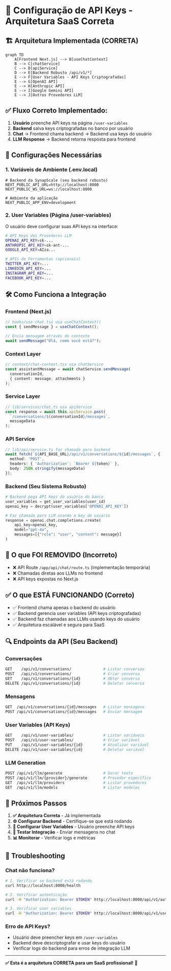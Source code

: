 # 🔐 Configuração de API Keys - Arquitetura SaaS Correta

## 🏗️ **Arquitetura Implementada (CORRETA)**

```mermaid
graph TD
    A[Frontend Next.js] --> B[useChatContext]
    B --> C[chatService]
    C --> D[apiService]
    D --> E[Backend Robusto /api/v1/*]
    E --> F[User Variables - API Keys Criptografadas]
    E --> G[OpenAI API]
    E --> H[Anthropic API]
    E --> I[Google Gemini API]
    E --> J[Outros Provedores LLM]
```

## ✅ **Fluxo Correto Implementado:**

1. **Usuário** preenche API keys na página `/user-variables`
2. **Backend** salva keys criptografadas no banco por usuário
3. **Chat** → Frontend chama backend → Backend usa keys do usuário
4. **LLM Response** → Backend retorna resposta para frontend

## 🔧 **Configurações Necessárias**

### 1. **Variáveis de Ambiente (.env.local)**

```env
# Backend da SynapScale (seu backend robusto)
NEXT_PUBLIC_API_URL=http://localhost:8000
NEXT_PUBLIC_WS_URL=ws://localhost:8000

# Ambiente da aplicação
NEXT_PUBLIC_APP_ENV=development
```

### 2. **User Variables (Página /user-variables)**

O usuário deve configurar suas API keys na interface:

```bash
# API Keys dos Provedores LLM
OPENAI_API_KEY=sk-...
ANTHROPIC_API_KEY=sk-ant-...
GOOGLE_API_KEY=AIza...

# APIs de Ferramentas (opcionais)
TWITTER_API_KEY=...
LINKEDIN_API_KEY=...
INSTAGRAM_API_KEY=...
FACEBOOK_API_KEY=...
```

## 🛠️ **Como Funciona a Integração**

### Frontend (Next.js)
```typescript
// hooks/use-chat.tsx usa useChatContext()
const { sendMessage } = useChatContext();

// Envia mensagem através do contexto
await sendMessage("Olá, como você está?");
```

### Context Layer
```typescript
// context/chat-context.tsx usa chatService
const assistantMessage = await chatService.sendMessage(
  conversationId, 
  { content: message, attachments }
);
```

### Service Layer  
```typescript
// lib/services/chat.ts usa apiService
const response = await this.apiService.post(
  `/conversations/${conversationId}/messages`,
  messageData
);
```

### API Service
```typescript
// lib/api/service.ts faz chamada para backend
await fetch(`${API_BASE_URL}/api/v1/conversations/${id}/messages`, {
  method: 'POST',
  headers: { 'Authorization': `Bearer ${token}` },
  body: JSON.stringify(messageData)
});
```

### Backend (Seu Sistema Robusto)
```python
# Backend pega API keys do usuário do banco
user_variables = get_user_variables(user_id)
openai_key = decrypt(user_variables['OPENAI_API_KEY'])

# Faz chamada para LLM usando a key do usuário
response = openai.chat.completions.create(
    api_key=openai_key,
    model="gpt-4o",
    messages=[{"role": "user", "content": message}]
)
```

## 🚫 **O que FOI REMOVIDO (Incorreto)**

- ❌ API Route `/app/api/chat/route.ts` (implementação temporária)
- ❌ Chamadas diretas aos LLMs no frontend
- ❌ API keys expostas no Next.js

## ✅ **O que ESTÁ FUNCIONANDO (Correto)**

- ✅ Frontend chama apenas o backend do usuário
- ✅ Backend gerencia user variables (API keys criptografadas)
- ✅ Backend faz chamadas aos LLMs usando keys do usuário
- ✅ Arquitetura escalável e segura para SaaS

## 🔍 **Endpoints da API (Seu Backend)**

### Conversações
```bash
GET    /api/v1/conversations/              # Listar conversas
POST   /api/v1/conversations/              # Criar conversa
GET    /api/v1/conversations/{id}          # Obter conversa
DELETE /api/v1/conversations/{id}          # Deletar conversa
```

### Mensagens
```bash
GET  /api/v1/conversations/{id}/messages   # Listar mensagens
POST /api/v1/conversations/{id}/messages   # Enviar mensagem
```

### User Variables (API Keys)
```bash
GET    /api/v1/user-variables/             # Listar variáveis
POST   /api/v1/user-variables/             # Criar variável
PUT    /api/v1/user-variables/{id}         # Atualizar variável
DELETE /api/v1/user-variables/{id}         # Deletar variável
```

### LLM Generation
```bash
POST /api/v1/llm/generate                  # Gerar texto
POST /api/v1/llm/{provider}/generate       # Provedor específico
GET  /api/v1/llm/providers                 # Listar provedores
GET  /api/v1/llm/models                    # Listar modelos
```

## 🎯 **Próximos Passos**

1. **✅ Arquitetura Correta** - Já implementada
2. **⚙️ Configurar Backend** - Certifique-se que está rodando
3. **🔐 Configurar User Variables** - Usuário preenche API keys
4. **🧪 Testar Integração** - Enviar mensagens no chat
5. **📊 Monitorar** - Verificar logs e métricas

## 🐛 **Troubleshooting**

### Chat não funciona?
```bash
# 1. Verificar se backend está rodando
curl http://localhost:8000/health

# 2. Verificar autenticação
curl -H "Authorization: Bearer $TOKEN" http://localhost:8000/api/v1/auth/me

# 3. Verificar user variables
curl -H "Authorization: Bearer $TOKEN" http://localhost:8000/api/v1/user-variables/
```

### Erro de API Keys?
- Usuário deve preencher keys em `/user-variables`
- Backend deve descriptografar e usar keys do usuário
- Verificar logs do backend para erros de integração LLM

---

**✅ Esta é a arquitetura CORRETA para um SaaS profissional!** 🚀 